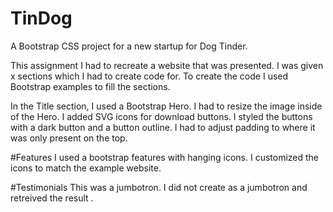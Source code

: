 # TinDog
A Bootstrap CSS project for a new startup for Dog Tinder. 

This assignment I had to recreate a website that was presented. I was given x sections which I had to create code for. To create the code I used Bootstrap examples to fill the sections. 

In the Title section, I used a Bootstrap Hero. I had to resize the image inside of the Hero. I added SVG icons for download buttons. I styled the buttons with a dark button and a button outline. I had to adjust padding to where it was only present on the top. 

#Features
I used a bootstrap features with hanging icons. I customized the icons to match the example website. 

#Testimonials
This was a jumbotron. I did not create as a jumbotron and retreived the result .
